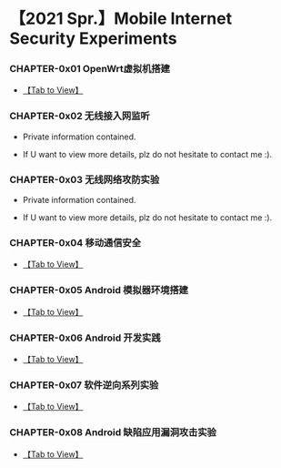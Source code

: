 # 【2021 Spr.】Mobile Internet Security Experiments


### CHAPTER-0x01 OpenWrt虚拟机搭建

- [【Tab to View】](https://github.com/CUCCS/2021-mis-public-ididChan/tree/chap0x01/chap0x01)

### CHAPTER-0x02 无线接入网监听

- Private information contained.

- If U want to view more details, plz do not hesitate to contact me :).

### CHAPTER-0x03 无线网络攻防实验

- Private information contained.

- If U want to view more details, plz do not hesitate to contact me :).

### CHAPTER-0x04 移动通信安全

- [【Tab to View】](https://github.com/CUCCS/2021-mis-public-ididChan/tree/chap0x04/chap0x04)

### CHAPTER-0x05 Android 模拟器环境搭建

- [【Tab to View】](https://github.com/CUCCS/2021-mis-public-ididChan/tree/chap0x05/chap0x05)

### CHAPTER-0x06 Android 开发实践

- [【Tab to View】](https://github.com/CUCCS/2021-mis-public-ididChan/tree/chap0x06/chap0x06)

### CHAPTER-0x07 软件逆向系列实验

- [【Tab to View】](https://github.com/CUCCS/2021-mis-public-ididChan/tree/chap0x07/chap0x07)

### CHAPTER-0x08 Android 缺陷应用漏洞攻击实验

- [【Tab to View】](https://github.com/CUCCS/2021-mis-public-ididChan/tree/chap0x08/chap0x08)